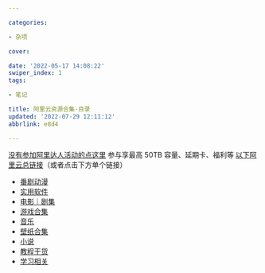 ```yaml
---

categories:

- 杂项

cover:

date: '2022-05-17 14:08:22'
swiper_index: 1
tags:

- 笔记

title: 阿里云资源合集·目录
updated: '2022-07-29 12:11:12'
abbrlink: e8d4

---
```


[没有参加阿里达人活动的点这里](https://pages.aliyundrive.com/mobile-page/web/signup.html?code=593da19)
参与享最高 50TB 容量、延期卡、福利等
[以下阿里云总链接](https://www.aliyundrive.com/s/A9KV9RUEAYE)（或者点击下方单个链接）

- [番剧动漫](https://nicexl.eu.org/s/f4b6/)
- [实用软件](https://www.aliyundrive.com/s/uTyfNYK74sA)
- [电影｜剧集](https://nicexl.eu.org/s/9cd3/)
- [游戏合集](https://www.aliyundrive.com/s/5usAvg4wo3s)
- [音乐](https://www.aliyundrive.com/s/qM7YDYmv3LF)
- [壁纸合集](https://www.aliyundrive.com/s/brGEGZTvESD)
- [小说](https://www.aliyundrive.com/s/edZEuWL6Qyo)
- [教程干货](https://www.aliyundrive.com/s/d1CRerN9dNQ)
- [学习相关](https://www.aliyundrive.com/s/AXNubLfWQ7d)
